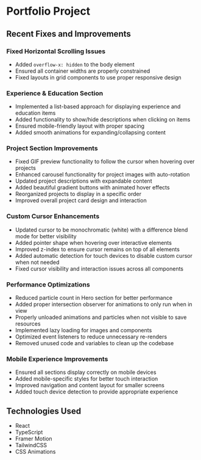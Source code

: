 # Portfolio Project

## Recent Fixes and Improvements

### Fixed Horizontal Scrolling Issues
- Added `overflow-x: hidden` to the body element
- Ensured all container widths are properly constrained
- Fixed layouts in grid components to use proper responsive design

### Experience & Education Section
- Implemented a list-based approach for displaying experience and education items
- Added functionality to show/hide descriptions when clicking on items
- Ensured mobile-friendly layout with proper spacing
- Added smooth animations for expanding/collapsing content

### Project Section Improvements
- Fixed GIF preview functionality to follow the cursor when hovering over projects
- Enhanced carousel functionality for project images with auto-rotation
- Updated project descriptions with expandable content
- Added beautiful gradient buttons with animated hover effects
- Reorganized projects to display in a specific order
- Improved overall project card design and interaction

### Custom Cursor Enhancements
- Updated cursor to be monochromatic (white) with a difference blend mode for better visibility
- Added pointer shape when hovering over interactive elements
- Improved z-index to ensure cursor remains on top of all elements
- Added automatic detection for touch devices to disable custom cursor when not needed
- Fixed cursor visibility and interaction issues across all components

### Performance Optimizations
- Reduced particle count in Hero section for better performance
- Added proper intersection observer for animations to only run when in view
- Properly unloaded animations and particles when not visible to save resources
- Implemented lazy loading for images and components
- Optimized event listeners to reduce unnecessary re-renders
- Removed unused code and variables to clean up the codebase

### Mobile Experience Improvements
- Ensured all sections display correctly on mobile devices
- Added mobile-specific styles for better touch interaction
- Improved navigation and content layout for smaller screens
- Added touch device detection to provide appropriate experience

## Technologies Used
- React
- TypeScript
- Framer Motion
- TailwindCSS
- CSS Animations